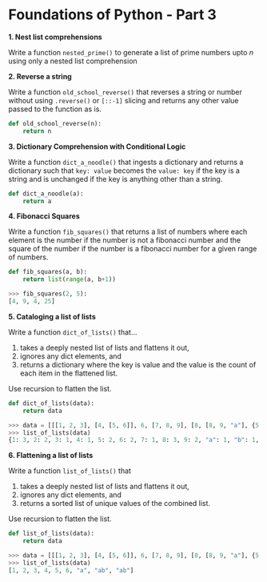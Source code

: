 # Foundations of Python - Part 3

**1. Nest list comprehensions**

Write a function `nested_prime()` to generate a list of prime numbers upto $n$ using only a nested list comprehension

**2. Reverse a string**

Write a function `old_school_reverse()` that reverses a string or number without using `.reverse()` or `[::-1]` slicing and returns any other value passed to the function as is.

```python
def old_school_reverse(n):
    return n
```

**3. Dictionary Comprehension with Conditional Logic**

Write a function `dict_a_noodle()` that ingests a dictionary and returns a dictionary such that `key: value` becomes the `value: key` if the key is a string and is unchanged if the key is anything other than a string.

```python
def dict_a_noodle(a):
    return a
```

**4. Fibonacci Squares**

Write a function `fib_squares()` that returns a list of numbers where each element is the number if the number is not a fibonacci number and the square of the number if the number is a fibonacci number for a given range of numbers.

```python
def fib_squares(a, b):
    return list(range(a, b+1))
```

```python
>>> fib_squares(2, 5):
[4, 9, 4, 25]
```

**5. Cataloging a list of lists**

Write a function `dict_of_lists()` that...
1. takes a deeply nested list of lists and flattens it out,
2. ignores any dict elements, and
3. returns a dictionary where the key is value and the value is the count of each item in the flattened list.

Use recursion to flatten the list.

```python
def dict_of_lists(data):
    return data
```

```python
>>> data = [[[1, 2, 3], [4, [5, 6]], 6, [7, 8, 9], [8, [8, 9, "a"], {5: 6}, ["b"], "ab"]], [5, 2, 1], 1]
>>> list_of_lists(data)
{1: 3, 2: 2, 3: 1, 4: 1, 5: 2, 6: 2, 7: 1, 8: 3, 9: 2, "a": 1, "b": 1, "ab": 1}
```

**6. Flattening a list of lists**

Write a function `list_of_lists()` that
1. takes a deeply nested list of lists and flattens it out,
2. ignores any dict elements, and
3. returns a sorted list of unique values of the combined list. 

Use recursion to flatten the list.

```python
def list_of_lists(data):
    return data
```

```python
>>> data = [[[1, 2, 3], [4, [5, 6]], 6, [7, 8, 9], [8, [8, 9, "a"], {5: 6}, ["b"], "ab"]], [5, 2, 1], 1]
>>> list_of_lists(data)
[1, 2, 3, 4, 5, 6, "a", "ab", "ab"]
```

